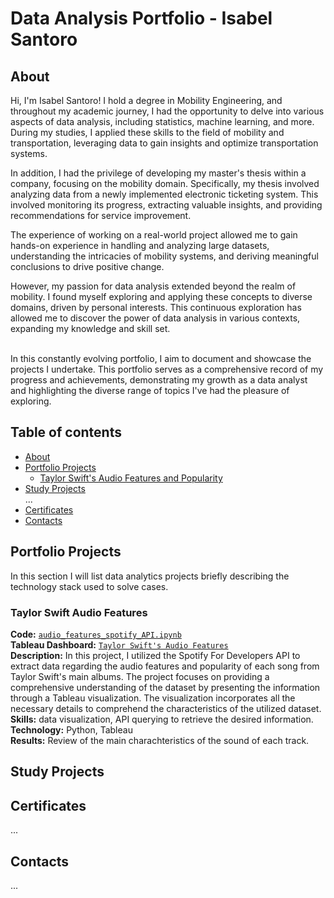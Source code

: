 # Data Analysis Portfolio - Isabel Santoro

## About
Hi, I'm Isabel Santoro! I hold a degree in Mobility Engineering, and throughout my academic journey, I had the opportunity to delve into various aspects of data analysis, including statistics, machine learning, and more. During my studies, I applied these skills to the field of mobility and transportation, leveraging data to gain insights and optimize transportation systems.

In addition, I had the privilege of developing my master's thesis within a company, focusing on the mobility domain. Specifically, my thesis involved analyzing data from a newly implemented electronic ticketing system. This involved monitoring its progress, extracting valuable insights, and providing recommendations for service improvement.

The experience of working on a real-world project allowed me to gain hands-on experience in handling and analyzing large datasets, understanding the intricacies of mobility systems, and deriving meaningful conclusions to drive positive change.

However, my passion for data analysis extended beyond the realm of mobility. I found myself exploring and applying these concepts to diverse domains, driven by personal interests. This continuous exploration has allowed me to discover the power of data analysis in various contexts, expanding my knowledge and skill set.

<br>
In this constantly evolving portfolio, I aim to document and showcase the projects I undertake. This portfolio serves as a comprehensive record of my progress and achievements, demonstrating my growth as a data analyst and highlighting the diverse range of topics I've had the pleasure of exploring.
<br>
  

## Table of contents
- [About](#about)
- [Portfolio Projects](#portfolio-projects)
	+ [Taylor Swift's Audio Features and Popularity](#Taylor-Swift-Audio-Features)
- [Study Projects](#study-projects)   
	...
- [Certificates](#certificates)
- [Contacts](#contacts)

## Portfolio Projects
In this section I will list data analytics projects briefly describing the technology stack used to solve cases.

### Taylor Swift Audio Features
**Code:** [`audio_features_spotify_API.ipynb`](https://github.com/isabelsantoro/Data-Analysis-Portfolio/blob/3b4eb493e263705bcf7e8b276c691a9ab5043e6e/audio_features_spotify_API.ipynb)  
**Tableau Dashboard:** [`Taylor Swift's Audio Features`](https://public.tableau.com/app/profile/isabel.santoro/viz/TaylorSwiftsAudioFeatures/Dashboard)   
**Description:** In this project, I utilized the Spotify For Developers API to extract data regarding the audio features and popularity of each song from Taylor Swift's main albums. The project focuses on providing a comprehensive understanding of the dataset by presenting the information through a Tableau visualization. The visualization incorporates all the necessary details to comprehend the characteristics of the utilized dataset.  
**Skills:** data visualization, API querying to retrieve the desired information.  
**Technology:** Python, Tableau  
**Results:** Review of the main charachteristics of the sound of each track.  

## Study Projects


## Certificates
...

## Contacts
...
